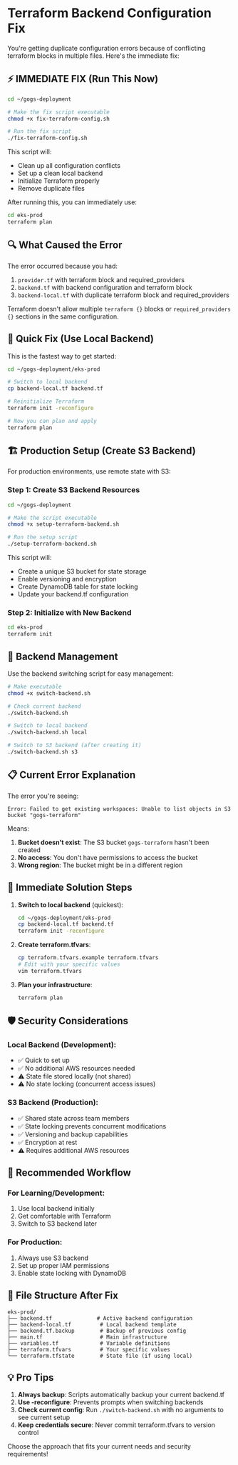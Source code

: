 # Terraform Backend Configuration Fix

You're getting duplicate configuration errors because of conflicting terraform blocks in multiple files. Here's the immediate fix:

## ⚡ IMMEDIATE FIX (Run This Now)

```bash
cd ~/gogs-deployment

# Make the fix script executable
chmod +x fix-terraform-config.sh

# Run the fix script
./fix-terraform-config.sh
```

This script will:
- Clean up all configuration conflicts
- Set up a clean local backend
- Initialize Terraform properly
- Remove duplicate files

After running this, you can immediately use:
```bash
cd eks-prod
terraform plan
```

## 🔍 What Caused the Error

The error occurred because you had:
1. `provider.tf` with terraform block and required_providers
2. `backend.tf` with backend configuration and terraform block
3. `backend-local.tf` with duplicate terraform block and required_providers

Terraform doesn't allow multiple `terraform {}` blocks or `required_providers {}` sections in the same configuration.

## 🚀 Quick Fix (Use Local Backend)

This is the fastest way to get started:

```bash
cd ~/gogs-deployment/eks-prod

# Switch to local backend
cp backend-local.tf backend.tf

# Reinitialize Terraform
terraform init -reconfigure

# Now you can plan and apply
terraform plan
```

## 🏗️ Production Setup (Create S3 Backend)

For production environments, use remote state with S3:

### Step 1: Create S3 Backend Resources
```bash
cd ~/gogs-deployment

# Make the script executable
chmod +x setup-terraform-backend.sh

# Run the setup script
./setup-terraform-backend.sh
```

This script will:
- Create a unique S3 bucket for state storage
- Enable versioning and encryption
- Create DynamoDB table for state locking
- Update your backend.tf configuration

### Step 2: Initialize with New Backend
```bash
cd eks-prod
terraform init
```

## 🔄 Backend Management

Use the backend switching script for easy management:

```bash
# Make executable
chmod +x switch-backend.sh

# Check current backend
./switch-backend.sh

# Switch to local backend
./switch-backend.sh local

# Switch to S3 backend (after creating it)
./switch-backend.sh s3
```

## 📋 Current Error Explanation

The error you're seeing:
```
Error: Failed to get existing workspaces: Unable to list objects in S3 bucket "gogs-terraform"
```

Means:
1. **Bucket doesn't exist**: The S3 bucket `gogs-terraform` hasn't been created
2. **No access**: You don't have permissions to access the bucket
3. **Wrong region**: The bucket might be in a different region

## 🔧 Immediate Solution Steps

1. **Switch to local backend** (quickest):
   ```bash
   cd ~/gogs-deployment/eks-prod
   cp backend-local.tf backend.tf
   terraform init -reconfigure
   ```

2. **Create terraform.tfvars**:
   ```bash
   cp terraform.tfvars.example terraform.tfvars
   # Edit with your specific values
   vim terraform.tfvars
   ```

3. **Plan your infrastructure**:
   ```bash
   terraform plan
   ```

## 🛡️ Security Considerations

### Local Backend (Development):
- ✅ Quick to set up
- ✅ No additional AWS resources needed
- ⚠️ State file stored locally (not shared)
- ⚠️ No state locking (concurrent access issues)

### S3 Backend (Production):
- ✅ Shared state across team members
- ✅ State locking prevents concurrent modifications
- ✅ Versioning and backup capabilities
- ✅ Encryption at rest
- ⚠️ Requires additional AWS resources

## 🚀 Recommended Workflow

### For Learning/Development:
1. Use local backend initially
2. Get comfortable with Terraform
3. Switch to S3 backend later

### For Production:
1. Always use S3 backend
2. Set up proper IAM permissions
3. Enable state locking with DynamoDB

## 📁 File Structure After Fix

```
eks-prod/
├── backend.tf              # Active backend configuration
├── backend-local.tf         # Local backend template
├── backend.tf.backup        # Backup of previous config
├── main.tf                  # Main infrastructure
├── variables.tf             # Variable definitions
├── terraform.tfvars         # Your specific values
└── terraform.tfstate        # State file (if using local)
```

## 💡 Pro Tips

1. **Always backup**: Scripts automatically backup your current backend.tf
2. **Use -reconfigure**: Prevents prompts when switching backends
3. **Check current config**: Run `./switch-backend.sh` with no arguments to see current setup
4. **Keep credentials secure**: Never commit terraform.tfvars to version control

Choose the approach that fits your current needs and security requirements!